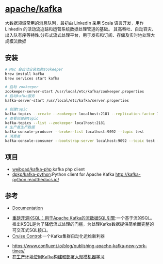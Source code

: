 # [apache/kafka](https://github.com/apache/kafka)

大数据领域常用的消息队列，最初由 LinkedIn 采用 Scala 语言开发，用作 LinkedIn 的活动流追踪和运营系统数据处理管道的基础。 其高吞吐、自动容灾、出入队有序等特性.分布式流式处理平台，用于发布和订阅、存储及实时地处理大规模流数据

## 安装

```sh
# Mac 会自动安装依赖zookeeper
brew install kafka
brew services start kafka

# 启动 zookeeper
zookeeper-server-start /usr/local/etc/kafka/zookeeper.properties
# 启动kafka服务
kafka-server-start /usr/local/etc/kafka/server.properties

# 创建topic
kafka-topics --create --zookeeper localhost:2181 --replication-factor 1 --partitions 1 --topic test
# 查看创建的topic
kafka-topics --list --zookeeper localhost:2181
# 生产者生产数据
kafka-console-producer --broker-list localhost:9092 --topic test
# 消费者
kafka-console-consumer --bootstrap-server localhost:9092 --topic test --from-beginning
```

## 项目

* [weiboad/kafka-php](https://github.com/weiboad/kafka-php):kafka php client
* [dpkp/kafka-python](https://github.com/dpkp/kafka-python):Python client for Apache Kafka http://kafka-python.readthedocs.io/

## 参考

* [Documentation](http://kafka.apache.org/documentation.html)
- [重磅开源KSQL：用于Apache Kafka的流数据SQL引擎](http://www.infoq.com/cn/news/2017/08/KSQL-open-source-apache-kafka):一个基于流的SQL。推出KSQL是为了降低流式处理的门槛，为处理Kafka数据提供简单而完整的可交互式SQL接口。
- [Cruise Control](http://www.infoq.com/cn/news/2017/09/LinkedIn-open-Cruise-Control-Kaf):一个Kafka集群自动化运维新利器
* <https://www.confluent.io/blog/publishing-apache-kafka-new-york-times/>
* [在生产环境使用Kafka构建和部署大规模机器学习](https://juejin.im/entry/5a02660b6fb9a0452a3bbe53)
